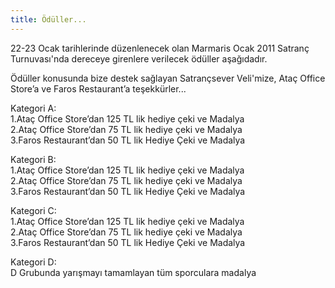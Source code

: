 ```yaml
---
title: Ödüller...
---
```


22-23 Ocak tarihlerinde düzenlenecek olan Marmaris Ocak 2011 Satranç Turnuvası'nda dereceye girenlere verilecek ödüller aşağıdadır.

Ödüller konusunda bize destek sağlayan Satrançsever Veli'mize, Ataç Office Store’a ve Faros Restaurant’a teşekkürler...  

Kategori A:  
1.Ataç Office Store’dan 125 TL lik hediye çeki ve Madalya  
2.Ataç Office Store’dan 75 TL lik hediye çeki ve Madalya  
3.Faros Restaurant’dan 50 TL lik Hediye Çeki ve Madalya  

Kategori B:  
1.Ataç Office Store’dan 125 TL lik hediye çeki ve Madalya  
2.Ataç Office Store’dan 75 TL lik hediye çeki ve Madalya  
3.Faros Restaurant’dan 50 TL lik Hediye Çeki ve Madalya  

Kategori C:  
1.Ataç Office Store’dan 125 TL lik hediye çeki ve Madalya  
2.Ataç Office Store’dan 75 TL lik hediye çeki ve Madalya  
3.Faros Restaurant’dan 50 TL lik Hediye Çeki ve Madalya  

Kategori D:  
D Grubunda yarışmayı tamamlayan tüm sporculara madalya  
